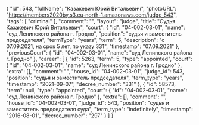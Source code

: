 {
    "id": 543,
    "fullName": "Казакевич Юрий Витальевич",
    "photoURL": "https://members2020by.s3.eu-north-1.amazonaws.com/judge_543",
    "tags": [
        "criminal"
    ],
    "comment": "",
    "layout": "judge",
    "title": "Судья Казакевич Юрий Витальевич",
    "court": {
        "id": "04-002-03-01",
        "name": "суд Ленинского района г. Гродно",
        "position": "судья и заместитель председателя",
        "termType": "years",
        "term": 5,
        "description": "c 07.09.2021, на срок 5 лет, по указу 331",
        "timestamp": "07.09.2021"
    },
    "previousCourt": {
        "id": "04-002-03-01",
        "name": "суд Ленинского района г. Гродно"
    },
    "career": [
        {
            "id": 5263,
            "term": 5,
            "type": "appointed",
            "court": {
                "id": "04-002-03-01",
                "name": "суд Ленинского района г. Гродно"
            },
            "extra": [],
            "comment": "",
            "house_id": "04-002-03-01",
            "judge_id": 543,
            "position": "судья и заместитель председателя",
            "term_type": "years",
            "timestamp": "2021-09-07",
            "decree_number": "331"
        },
        {
            "id": 58573,
            "term": null,
            "type": "appointed",
            "court": {
                "id": "04-002-03-01",
                "name": "суд Ленинского района г. Гродно"
            },
            "extra": [],
            "comment": "",
            "house_id": "04-002-03-01",
            "judge_id": 543,
            "position": "судья и заместитель председателя суда",
            "term_type": "indefinitely",
            "timestamp": "2016-08-01",
            "decree_number": "297"
        }
    ]
}
